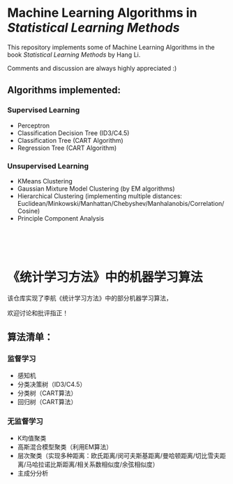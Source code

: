 # Machine Learning Algorithms in *Statistical Learning Methods*

This repository implements some of Machine Learning Algorithms in the book *Statistical Learning Methods* by Hang Li.

Comments and discussion are always highly appreciated :)

## Algorithms implemented:


### Supervised Learning

- Perceptron 
- Classification Decision Tree (ID3/C4.5)
- Classification Tree (CART Algorithm)
- Regression Tree (CART Algorithm)



### Unsupervised Learning

- KMeans Clustering
- Gaussian Mixture Model Clustering (by EM algorithms) 
- Hierarchical Clustering (implementing multiple distances: Euclidean/Minkowski/Manhattan/Chebyshev/Manhalanobis/Correlation/Cosine)
- Principle Component Analysis

<br/> <br/> <br/> 


# 《统计学习方法》中的机器学习算法

该仓库实现了李航《统计学习方法》中的部分机器学习算法，

欢迎讨论和批评指正！

## 算法清单：

### 监督学习

- 感知机
- 分类决策树（ID3/C4.5）
- 分类树（CART算法）
- 回归树（CART算法）

### 无监督学习

- K均值聚类
- 高斯混合模型聚类（利用EM算法）
- 层次聚类（实现多种距离：欧氏距离/闵可夫斯基距离/曼哈顿距离/切比雪夫距离/马哈拉诺比斯距离/相关系数相似度/余弦相似度）
- 主成分分析
